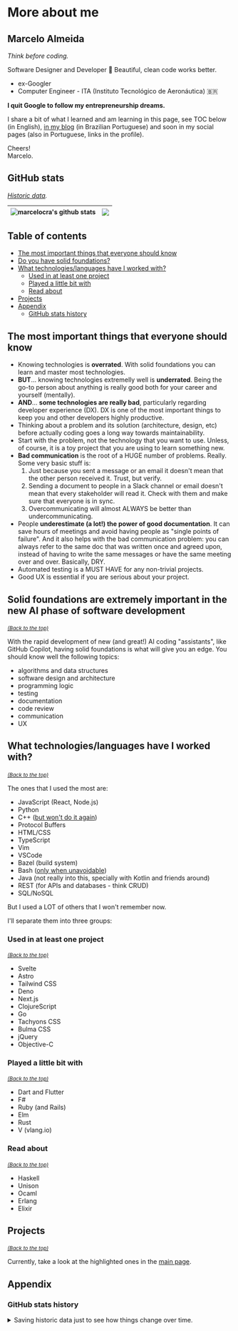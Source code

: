 # More about me <a name="me"></a>

## Marcelo Almeida

_Think before coding._

Software Designer and Developer 💎 Beautiful, clean code works better.

-   ex-Googler
-   Computer Engineer - ITA (Instituto Tecnológico de Aeronáutica) 🇧🇷

**I quit Google to follow my entrepreneurship dreams.**

I share a bit of what I learned and am learning in this page, see TOC below (in
English), [in my blog](https://marcelocra.dev/blog) (in Brazilian Portuguese)
and soon in my social pages (also in Portuguese, links in the profile).

Cheers!\
Marcelo.

## GitHub stats

_[Historic data](./details.md#github-stats-history)._

<!-- ![Most used languages](https://github-readme-stats.vercel.app/api/top-langs/?username=marcelocra&text_color=000&title_color=000&bg_color=45,e96443,904e95&hide_border=true&layout=compact&hide=Python,Java,html,CSS,C,Shell,PowerShell,Vim%20Script,Dockerfile&langs_count=10) -->

<!-- ![Most used languages](https://github-readme-stats.vercel.app/api/top-langs/?username=marcelocra&theme=dark&hide_border=true&layout=compact&hide=Python,Java,html,CSS,C,Shell,PowerShell,Vim%20Script,Dockerfile&langs_count=10) -->

| <img align="center" src="https://github-readme-stats.vercel.app/api?username=marcelocra&show_icons=true&include_all_commits=true&theme=buefy&hide_border=true" alt="marcelocra's github stats" /> | <img align="center" src="https://github-readme-stats.vercel.app/api/top-langs/?username=marcelocra&layout=compact&theme=buefy&hide_border=true&hide=Python,Java,html,CSS,C,Shell,PowerShell,Vim%20Script,Dockerfile,SCSS&langs_count=20" /> |
| ------------------------------------------------------------------------------------------------------------------------------------------------------------------------------------------------- | ------------------------------------------------------------------------------------------------------------------------------------------------------------------------------------------------------------------------------------------- |

## Table of contents <a name="toc"></a>

-   [The most important things that everyone should know](#should-know)
-   [Do you have solid foundations?](#solid-foundations)
-   [What technologies/languages have I worked with? ](#tech)
    -   [Used in at least one project](#project)
    -   [Played a little bit with](#played)
    -   [Read about](#read-about)
-   [Projects](#projects)
-   [Appendix](#appendix)
    -   [GitHub stats history](#github-stats-history)

## The most important things that everyone should know <a name="should-know"></a>

-   Knowing technologies is **overrated**. With solid foundations you can learn
    and master most technologies.
-   **BUT**... knowing technologies extremelly well is **underrated**. Being the
    go-to person about anything is really good both for your career and yourself
    (mentally).
-   **AND**... **some technologies are really bad**, particularly regarding
    developer experience (DX). DX is one of the most important things to keep
    you and other developers highly productive.
-   Thinking about a problem and its solution (architecture, design, etc) before
    actually coding goes a long way towards maintainability.
-   Start with the problem, not the technology that you want to use. Unless, of
    course, it is a toy project that you are using to learn something new.
-   **Bad communication** is the root of a HUGE number of problems. Really. Some
    very basic stuff is:
    1. Just because you sent a message or an email it doesn't mean that the
       other person received it. Trust, but verify.
    1. Sending a document to people in a Slack channel or email doesn't mean
       that every stakeholder will read it. Check with them and make sure that
       everyone is in sync.
    1. Overcommunicating will almost ALWAYS be better than undercommunicating.
-   People **underestimate (a lot!) the power of good documentation**. It can
    save hours of meetings and avoid having people as "single points of
    failure". And it also helps with the bad communication problem: you can
    always refer to the same doc that was written once and agreed upon, instead
    of having to write the same messages or have the same meeting over and over.
    Basically, DRY.
-   Automated testing is a MUST HAVE for any non-trivial projects.
-   Good UX is essential if you are serious about your project.

## Solid foundations are extremely important in the new AI phase of software development <a name="solid-foundations"></a>

_[<small>(Back to the top)</small>](#me)_

With the rapid development of new (and great!) AI coding "assistants", like
GitHub Copilot, having solid foundations is what will give you an edge. You
should know well the following topics:

-   algorithms and data structures
-   software design and architecture
-   programming logic
-   testing
-   documentation
-   code review
-   communication
-   UX

## What technologies/languages have I worked with? <a name="tech"></a>

_[<small>(Back to the top)</small>](#me)_

The ones that I used the most are:

-   JavaScript (React, Node.js)
-   Python
-   C++ ([but won't do it again](https://www.youtube.com/watch?v=umDr0mPuyQc))
-   Protocol Buffers
-   HTML/CSS
-   TypeScript
-   Vim
-   VSCode
-   Bazel (build system)
-   Bash ([only when unavoidable](https://www.youtube.com/watch?v=umDr0mPuyQc))
-   Java (not really into this, specially with Kotlin and friends around)
-   REST (for APIs and databases - think CRUD)
-   SQL/NoSQL

But I used a LOT of others that I won't remember now.

I'll separate them into three groups:

### Used in at least one project <a name="project"></a>

_[<small>(Back to the top)</small>](#me)_

-   Svelte
-   Astro
-   Tailwind CSS
-   Deno
-   Next.js
-   ClojureScript
-   Go
-   Tachyons CSS
-   Bulma CSS
-   jQuery
-   Objective-C

### Played a little bit with <a name="played"></a>

_[<small>(Back to the top)</small>](#me)_

-   Dart and Flutter
-   F#
-   Ruby (and Rails)
-   Elm
-   Rust
-   V (vlang.io)

### Read about <a name="read-about"></a>

_[<small>(Back to the top)</small>](#me)_

-   Haskell
-   Unison
-   Ocaml
-   Erlang
-   Elixir

## Projects <a name="projects"></a>

_[<small>(Back to the top)</small>](#me)_

Currently, take a look at the highlighted ones in the
[main page](https://github.com/marcelocra).

## Appendix <a name="appendix"></a>

### GitHub stats history <a name="github-stats-history"></a>

<details>
<summary>Saving historic data just to see how things change over time.</summary>

#### May 1, 2023, 10:44:27

I made one just yesterday, before playing with Zig, and didn't think would make
another one today, but seems like only a couple of lines of Zig were enough to
put it above Go, so here we are. I guess this is because I'm excluding a number
of other "languages" I used, like Bash, PowerShell, etc.

![](./images/github-stats/Screenshot%20from%202023-05-01%2010-44-27.png)

#### April 30, 2023, 20:50:45

![](./images/github-stats/Screenshot%20from%202023-04-30%2020-50-45.png)

#### March 16, 2023, 05:24:34

Clojure's and JavaScripts' percentage increase doesn't make sense. I haven't
been writing thoses in my repos for a while now... actually, I've been writing
JavaScript, but not Clojure... what gives?

![](./images/github-stats/Screenshot%20from%202023-03-16%2005-24-34.png)

#### March 10, 2023, 06:29:24

As I work through different language tracks on [Exercism](https://exercism.org),
this graph will change more.

![](./images/github-stats/Screenshot%20from%202023-03-10%2006-29-24.png)

#### March 7, 2023, 7:33:23

![](./images/github-stats/Screenshot%20from%202023-03-07%2007-33-23.png)

#### March 4, 2023, 22:49:44

![](./images/github-stats/Screenshot%20from%202023-03-04%2022-49-55.png)

#### January 17, 2023

![](./images/github-stats/Screenshot%20from%202023-01-17.png)

</details>

